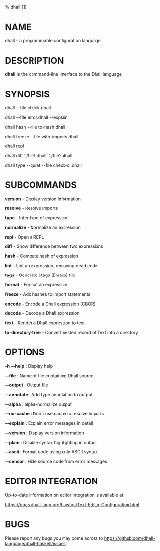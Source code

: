 % dhall (1)

# NAME

dhall - a programmable configuration language

# DESCRIPTION

**dhall** is the command-line interface to the Dhall language

# SYNOPSIS

  dhall -\-file check.dhall

  dhall -\-file error.dhall -\-explain

  dhall hash -\-file to-hash.dhall

  dhall freeze -\-file with-imports.dhall

  dhall repl

  dhall diff \'./file1.dhall' \'./file2.dhall'

  dhall type -\-quiet -\-file check-ci.dhall

# SUBCOMMANDS

**version** - Display version information

**resolve** - Resolve imports

**type** - Infer type of expression

**normalize** - Normalize an expression

**repl** - Open a REPL

**diff** - Show difference between two expressions

**hash** - Compute hash of expression

**lint** - Lint an expression, removing dead code

**tags** - Generate etags (Emacs) file

**format** - Format an expression

**freeze** - Add hashes to import statements

**encode** - Encode a Dhall expression (CBOR)

**decode** - Decode a Dhall expression

**text** - Render a Dhall expression to text

**to-directory-tree** - Convert nested record of Text into a directory

# OPTIONS

**-h** **-\-help**
:   Display help

**-\-file**
:   Name of file containing Dhall source

**-\-output**
:   Output file

**-\-annotate**
:   Add type annotation to output

**-\-alpha**
:   alpha-normalize output

**-\-no-cache**
:   Don't use cache to resolve imports

**-\-explain**
:   Explain error messages in detail

**-\-version**
:   Display version information

**-\-plain**
:   Disable syntax highlighting in output

**-\-ascii**
:   Format code using only ASCII syntax

**-\-censor**
:   Hide source code from error messages

# EDITOR INTEGRATION

Up-to-date information on editor integration is available at:

https://docs.dhall-lang.org/howtos/Text-Editor-Configuration.html

# BUGS

Please report any bugs you may come across to
https://github.com/dhall-language/dhall-haskell/issues.
